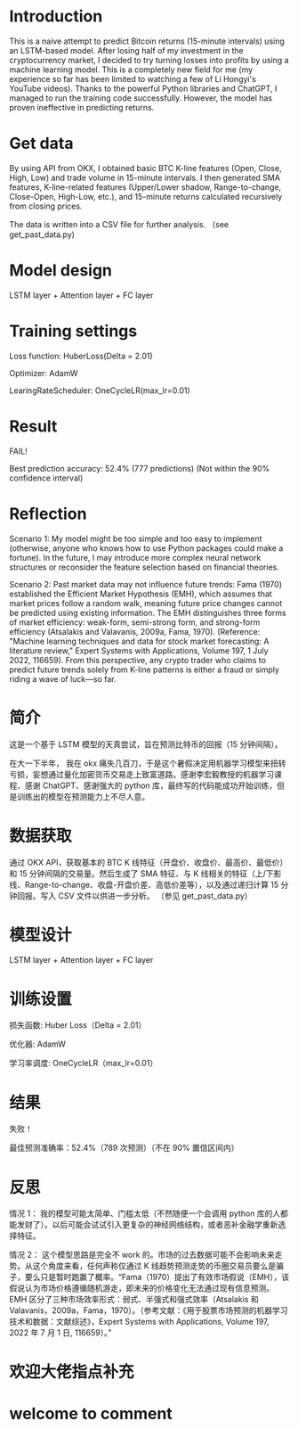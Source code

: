 # Introduction

This is a naive attempt to predict Bitcoin returns (15-minute intervals) using an LSTM-based model. After losing half of my investment in the cryptocurrency market, I decided to try turning losses into profits by using a machine learning model. This is a completely new field for me (my experience so far has been limited to watching a few of Li Hongyi's YouTube videos). Thanks to the powerful Python libraries and ChatGPT, I managed to run the training code successfully. However, the model has proven ineffective in predicting returns.

# Get data 
By using API from OKX, I obtained basic BTC K-line features (Open, Close, High, Low) and trade volume in 15-minute intervals. I then generated SMA features, K-line-related features (Upper/Lower shadow, Range-to-change, Close-Open, High-Low, etc.), and 15-minute returns calculated recursively from closing prices. 

The data is written into a CSV file for further analysis.
（see get_past_data.py)

# Model design
LSTM layer + Attention layer + FC layer

# Training settings
Loss function: HuberLoss(Delta = 2.01)

Optimizer: AdamW

LearingRateScheduler: OneCycleLR(max_lr=0.01)

# Result
FAIL!

Best prediction accuracy: 52.4% (777 predictions) (Not within the 90% confidence interval)

# Reflection
Scenario 1: My model might be too simple and too easy to implement (otherwise, anyone who knows how to use Python packages could make a fortune). In the future, I may introduce more complex neural network structures or reconsider the feature selection based on financial theories.

Scenario 2: Past market data may not influence future trends: Fama (1970) established the Efficient Market Hypothesis (EMH), which assumes that market prices follow a random walk, meaning future price changes cannot be predicted using existing information. The EMH distinguishes three forms of market efficiency: weak-form, semi-strong form, and strong-form efficiency (Atsalakis and Valavanis, 2009a, Fama, 1970). (Reference: "Machine learning techniques and data for stock market forecasting: A literature review," Expert Systems with Applications, Volume 197, 1 July 2022, 116659). From this perspective, any crypto trader who claims to predict future trends solely from K-line patterns is either a fraud or simply riding a wave of luck—so far.



# 简介
这是一个基于 LSTM 模型的天真尝试，旨在预测比特币的回报（15 分钟间隔）。

在大一下半年， 我在 okx 痛失几百刀，于是这个暑假决定用机器学习模型来扭转亏损，妄想通过量化加密货币交易走上致富道路。感谢李宏毅教授的机器学习课程、感谢 ChatGPT、感谢强大的 python 库，最终写的代码能成功开始训练，但是训练出的模型在预测能力上不尽人意。

# 数据获取
通过 OKX API，获取基本的 BTC K 线特征（开盘价、收盘价、最高价、最低价）和 15 分钟间隔的交易量。然后生成了 SMA 特征、与 K 线相关的特征（上/下影线、Range-to-change、收盘-开盘价差、高低价差等），以及通过递归计算 15 分钟回报。写入 CSV 文件以供进一步分析。
（参见 get_past_data.py）

# 模型设计
LSTM layer + Attention layer + FC layer

# 训练设置
损失函数: Huber Loss（Delta = 2.01）

优化器: AdamW

学习率调度: OneCycleLR（max_lr=0.01）

# 结果
失败！

最佳预测准确率：52.4%（789 次预测）（不在 90% 置信区间内）

# 反思

情况 1： 我的模型可能太简单、门槛太低（不然随便一个会调用 python 库的人都能发财了）。以后可能会试试引入更复杂的神经网络结构，或者恶补金融学重新选择特征。

情况 2： 这个模型思路是完全不 work 的。市场的过去数据可能不会影响未来走势。从这个角度来看，任何声称仅通过 K 线趋势预测走势的币圈交易员要么是骗子，要么只是暂时跑赢了概率。“Fama（1970）提出了有效市场假说（EMH），该假说认为市场价格遵循随机游走，即未来的价格变化无法通过现有信息预测。EMH 区分了三种市场效率形式：弱式、半强式和强式效率（Atsalakis 和 Valavanis，2009a，Fama，1970）。（参考文献：《用于股票市场预测的机器学习技术和数据：文献综述》，Expert Systems with Applications, Volume 197, 2022 年 7 月 1 日, 116659）。”


# 欢迎大佬指点补充
# welcome to comment





